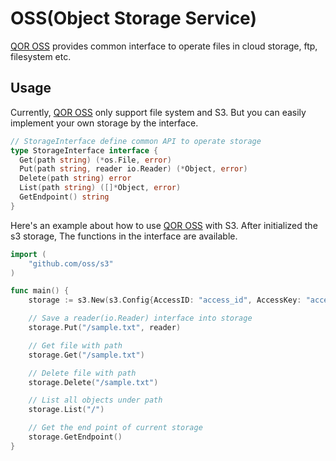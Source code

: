 # OSS(Object Storage Service)

[QOR OSS](https://github.com/qor/oss) provides common interface to operate files in cloud storage, ftp, filesystem etc.

## Usage

Currently, [QOR OSS](https://github.com/qor/oss) only support file system and S3. But you can easily implement your own storage by the interface.

```go
// StorageInterface define common API to operate storage
type StorageInterface interface {
  Get(path string) (*os.File, error)
  Put(path string, reader io.Reader) (*Object, error)
  Delete(path string) error
  List(path string) ([]*Object, error)
  GetEndpoint() string
}
```

Here's an example about how to use [QOR OSS](https://github.com/qor/oss) with S3. After initialized the s3 storage, The functions in the interface are available.

```go
import (
    "github.com/oss/s3"
)

func main() {
    storage := s3.New(s3.Config{AccessID: "access_id", AccessKey: "access_key", Region: "region", Bucket: "bucket", Endpoint: "cdn.getqor.com", ACL: aws.BucketCannedACLPublicRead})

    // Save a reader(io.Reader) interface into storage
    storage.Put("/sample.txt", reader)

    // Get file with path
    storage.Get("/sample.txt")

    // Delete file with path
    storage.Delete("/sample.txt")

    // List all objects under path
    storage.List("/")

    // Get the end point of current storage
    storage.GetEndpoint()
}
```
